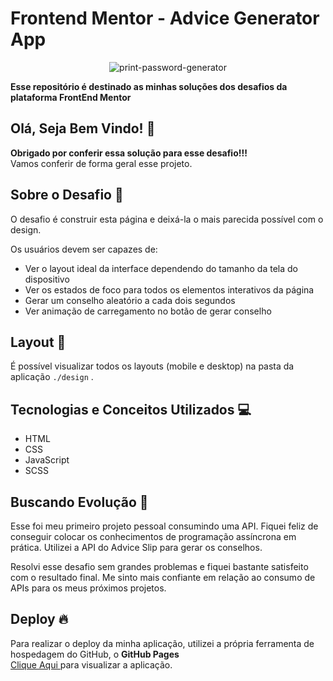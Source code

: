 # Frontend Mentor - Advice Generator App

<div align="center">

 ![print-password-generator](https://github.com/gabrielalencs/Frontend-Mentor-Challenges/assets/127636935/256507eb-df04-4e08-a0bc-9ad973435f13)
</div>


**Esse repositório é destinado as minhas soluções dos desafios da plataforma FrontEnd Mentor**

## Olá, Seja Bem Vindo! 👋

**Obrigado por conferir essa solução para esse desafio!!!** 
<br>
Vamos conferir de forma geral esse projeto.

## Sobre o Desafio 🎯

O desafio é construir esta página e deixá-la o mais parecida possível com o design.

Os usuários devem ser capazes de:

- Ver o layout ideal da interface dependendo do tamanho da tela do dispositivo
- Ver os estados de foco para todos os elementos interativos da página
- Gerar um conselho aleatório a cada dois segundos
- Ver animação de carregamento no botão de gerar conselho

## Layout 🎨

É possível visualizar todos os layouts (mobile e desktop) na pasta da aplicação ` ./design ` .

## Tecnologias e Conceitos Utilizados 💻

- HTML
- CSS
- JavaScript
- SCSS

##  Buscando Evolução 🚀

Esse foi meu primeiro projeto pessoal consumindo uma API. Fiquei feliz de conseguir colocar os conhecimentos de programação assíncrona em prática. Utilizei a API do Advice Slip para gerar os conselhos. 

Resolvi esse desafio sem grandes problemas e fiquei bastante satisfeito com o resultado final. Me sinto mais confiante em relação ao consumo de APIs para os meus próximos projetos.

## Deploy 🔥

Para realizar o deploy da minha aplicação, utilizei a própria ferramenta de hospedagem do GitHub, o **GitHub Pages**
<br>
<a href="https://gabrielalencs.github.io/Frontend-Mentor-Challenges/Password%20Generator%20App/">Clique Aqui </a> para visualizar a aplicação.

